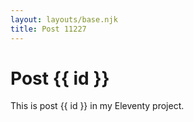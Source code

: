 ```yaml
---
layout: layouts/base.njk
title: Post 11227
---
```


# Post {{ id }}

This is post {{ id }} in my Eleventy project.
